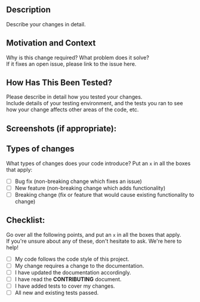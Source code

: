 ## Description

Describe your changes in detail.

## Motivation and Context

Why is this change required? What problem does it solve?<br>
If it fixes an open issue, please link to the issue here.

## How Has This Been Tested?

Please describe in detail how you tested your changes.<br>
Include details of your testing environment, and the tests you ran to see how your change affects other areas of the code, etc.

## Screenshots (if appropriate):

## Types of changes

What types of changes does your code introduce? Put an `x` in all the boxes that apply:

- [ ] Bug fix (non-breaking change which fixes an issue)
- [ ] New feature (non-breaking change which adds functionality)
- [ ] Breaking change (fix or feature that would cause existing functionality to change)

## Checklist:

Go over all the following points, and put an `x` in all the boxes that apply.<br>
If you're unsure about any of these, don't hesitate to ask. We're here to help!

- [ ] My code follows the code style of this project.
- [ ] My change requires a change to the documentation.
- [ ] I have updated the documentation accordingly.
- [ ] I have read the **CONTRIBUTING** document.
- [ ] I have added tests to cover my changes.
- [ ] All new and existing tests passed.
